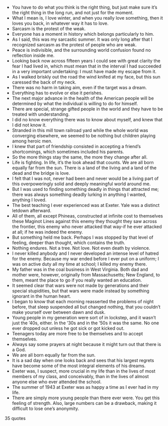  - You have to do what you think is the right thing, but just make sure it’s the right thing in the long run, and not just for the moment.
 - What I mean is, I love winter, and when you really love something, then it loves you back, in whatever way it has to love.
 - Sarcasm is the protest of the weak.
 - Everyone has a moment in history which belongs particularly to him.
 - As I said, this was my sarcastic summer. It was only long after that I recognized sarcasm as the protest of people who are weak.
 - Peace is indivisible, and the surrounding world confusion found no reflection inside me.
 - Looking back now across fifteen years I could see with great clarity the fear I had lived in, which must mean that in the interval I had succeeded in a very important undertaking: I must have made my escape from it.
 - As I walked briskly out the road the wind knifed at my face, but this sun caressed the back of my neck.
 - There was no harm in taking aim, even if the target was a dream.
 - Everything has to evolve or else it perishes.
 - The next major advance in the health of the American people will be determined by what the individual is willing to do for himself.
 - There are special, strange gifted people in the world and they have to be treated with understanding.
 - I did no know everything there was to know about myself, and knew that I did not know it.
 - Stranded in this mill town railroad yard while the whole world was converging elsewhere, we seemed to be nothing but children playing among heroic men.
 - I knew that part of friendship consisted in accepting a friend’s shortcomings, which sometimes included his parents.
 - So the more things stay the same, the more they change after all.
 - Life is fighting. In life, it’s the look ahead that counts. We are all born equally far from the sun. There is a land of the living and a land of the dead and the bridge is love.
 - I felt that I was not, never had been and never would be a living part of this overpoweringly solid and deeply meaningful world around me.
 - But I was used to finding something deadly in things that attracted me; there was always something deadly lurking in anything I wanted, anything I loved.
 - The best teaching I ever experienced was at Exeter. Yale was a distinct letdown afterward.
 - All of them, all except Phineas, constructed at infinite cost to themselves these Maginot Lines against this enemy they thought they saw across the frontier, this enemy who never attacked that way-if he ever attacked at all; if he was indeed the enemy.
 - But something held me back. Perhaps I was stopped by that level of feeling, deeper than thought, which contains the truth.
 - Nothing endures. Not a tree. Not love. Not even death by violence.
 - I never killed anybody and I never developed an intense level of hatred for the enemy. Because my war ended before I ever put on a uniform; I was on active duty all my time at school; I killed my enemy there.
 - My father was in the coal business in West Virginia. Both dad and mother were, however, originally from Massachusetts; New England, to them, meant the place to go if you really wanted an education.
 - It seemed clear that wars were not made by generations and their special stupidities, but that wars were made instead by something ignorant in the human heart.
 - I began to know that each morning reasserted the problems of night before, that sleep suspended all but changed nothing, that you couldn’t make yourself over between dawn and dusk.
 - Young people in my generation were sort of in lockstep, and it wasn’t just the ’40s, either. In the ’30s and in the ’50s it was the same. No one ever dropped out unless he got sick or got kicked out.
 - Teenagers today are more free to be themselves and to accept themselves.
 - Always say some prayers at night because it might turn out that there is a God.
 - We are all born equally far from the sun.
 - It is a sad day when one looks back and sees that his largest regrets have become some of the most integral elements of his dreams.
 - Exeter was, I suspect, more crucial in my life than in the lives of most members of my class, and conceivably, than in the lives of almost anyone else who ever attended the school.
 - The summer of 1943 at Exeter was as happy a time as I ever had in my life.
 - There are simply more young people than there ever were. You get this feeling of strength. Also, large numbers can be a drawback, making it difficult to lose one’s anonymity.

35 quotes